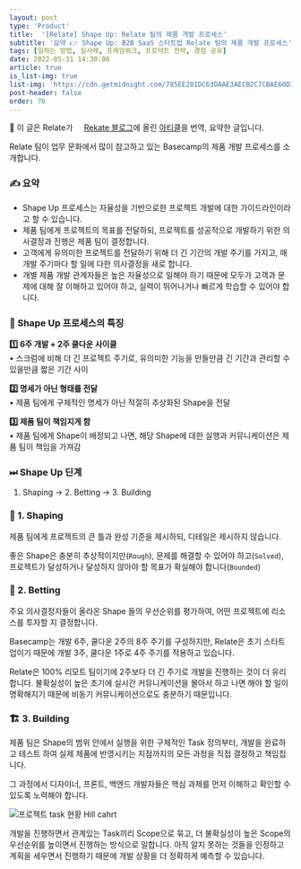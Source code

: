 ```yaml
---
layout: post
type: 'Product'
title:  '[Relate] Shape Up: Relate 팀의 제품 개발 프로세스'
subtitle: '요약 👉 Shape Up: B2B SaaS 스타트업 Relate 팀의 제품 개발 프로세스'
tags: [일하는 방법, 실사례, 프레임워크, 프로덕트 전략, 경험 공유]
date: 2022-05-31 14:30:00
article: true
is_list-img: true
list-img: 'https://cdn.getmidnight.com/785EE201DC63DAAE3AECB2C7CBAE60D3/2022/04/shape-up-relate.png'
post-header: false
order: 76
---
```


<p class="text-gray">
 🔗 이 글은 Relate가 <a href='https://blog.relate.kr/' target='blank' rel='nofollow' id='outlink1' onclick='clickedOutlink(outlink1)'><img src='https://www.google.com/s2/favicons?sz=64&domain=https://blog.relate.kr/shape-up-relate/' style='display:inline; height: 1em; position: relative; bottom: -2px; margin-right: 2px;'>Rekate 블로그</a>에 올린 <a href='https://blog.relate.kr/shape-up-relate/' target='blank' rel='nofollow' id='outlink2' onclick='clickedOutlink(outlink2)'>아티클</a>을 번역, 요약한 글입니다.
</p>

Relate 팀이 업무 문화에서 많이 참고하고 있는 Basecamp의 제품 개발 프로세스를 소개합니다.

### ✍️ 요약

- Shape Up 프로세스는 자율성을 기반으로한 프로젝트 개발에 대한 가이드라인이라고 할 수 있습니다.
- 제품 팀에게 프로젝트의 목표를 전달하되, 프로젝트를 성공적으로 개발하기 위한 의사결정과 진행은 제품 팀이 결정합니다.
- 고객에게 유의미한 프로젝트를 전달하기 위해 더 긴 기간의 개발 주기를 가지고, 매 개발 주기마다 할 일에 다한 의사결정을 새로 합니다.
- 개별 제품 개발 관계자들은 높은 자율성으로 일해야 하기 때문에 모두가 고객과 문제에 대해 잘 이해하고 있어야 하고, 실력이 뛰어나거나 빠르게 학습할 수 있어야 합니다.

### 📌  Shape Up 프로세스의 특징

**1️⃣  6주 개발 + 2주 쿨다운 사이클**  
• 스크럼에 비해 더 긴 프로젝트 주기로, 유의미한 기능을 만들만큼 긴 기간과 관리할 수 있을만큼 짧은 기간 사이

**2️⃣  명세가 아닌 형태를 전달**  
• 제품 팀에게 구체적인 명세가 아닌 적절히 추상화된 Shape을 전달

**3️⃣  제품 팀이 책임지게 함**  
• 제품 팀에게 Shape이 배정되고 나면, 해당 Shape에 대한 실행과 커뮤니케이션은 제품 팀이 책임을 가져감

### ⏭ Shape Up 딘계

1. Shaping → 2. Betting → 3. Building

### 🔵 1. Shaping

제품 팀에게 프로젝트의 큰 틀과 완성 기준을 제시하되, 디테일은 제시하지 않습니다.

좋은 Shape은 충분히 추상적이지만(`Rough`), 문제를 해결할 수 있어야 하고(`Solved`), 프로젝트가 달성하거나 달성하지 않아야 할 목표가 확실해야 합니다(`Bounded`)

### 💬 2. Betting

주요 의사결정자들이 올라온 Shape 들의 우선순위를 평가하여, 어떤 프로젝트에 리소스를 투자할 지 결정합니다.

Basecamp는 개발 6주, 쿨다운 2주의 8주 주기를 구성하지만, Relate은 초기 스타트업이기 때문에 개발 3주, 쿨다운 1주로 4주 주기를 적용하고 있습니다.

Relate은 100% 리모트 팀이기에 2주보다 더 긴 주기로 개발을 진행하는 것이 더 유리합니다. 불확실성이 높은 초기에 실시간 커뮤니케이션을 몰아서 하고 나면 해야 할 일이 명확해지기 때문에 비동기 커뮤니케이션으로도 충분하기 때문입니다. 

### 🏗 3. Building

제품 팀은 Shape의 범위 안에서 실행을 위한 구체적인 Task 정의부터, 개발을 완료하고 테스트 하여 실제 제품에 반영시키는 지점까지의 모든 과정을 직접 결정하고 책임집니다.

그 과정에서 디자이너, 프론트, 백엔드 개발자들은 핵심 과제를 먼저 이해하고 확인할 수 있도록 노력해야 합니다.

![프로젝트 task 현황 Hill cahrt](https://cdn.getmidnight.com/785EE201DC63DAAE3AECB2C7CBAE60D3/2022/04/hill_concept-a0a77c0ebb209b61899b8b4cdb1a315f2807e3fdc2e1d2373e2f19060725f042.png)

개발을 진행하면서 관계있는 Task끼리 Scope으로 묶고, 더 불확실성이 높은 Scope의 우선순위를 높이면서 진행하는 방식으로 일합니다. 아직 알지 못하는 것들을 인정하고 계획을 세우면서 진행하기 때문에 개발 상황을 더 정확하게 예측할 수 있습니다.